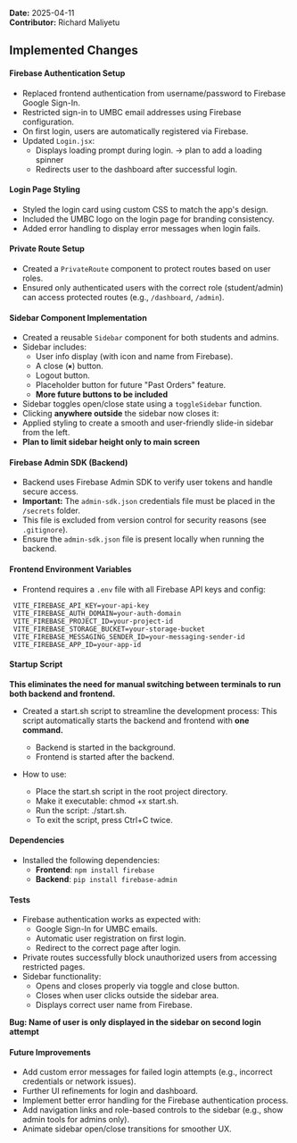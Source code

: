 **Date:** 2025-04-11  
**Contributor:** Richard Maliyetu  



## **Implemented Changes**

#### Firebase Authentication Setup
- Replaced frontend authentication from username/password to Firebase Google Sign-In.
- Restricted sign-in to UMBC email addresses using Firebase configuration.
- On first login, users are automatically registered via Firebase.
- Updated `Login.jsx`:
  - Displays loading prompt during login. -> plan to add a loading spinner 
  - Redirects user to the dashboard after successful login.

#### Login Page Styling
- Styled the login card using custom CSS to match the app's design.
- Included the UMBC logo on the login page for branding consistency.
- Added error handling to display error messages when login fails.
  
#### Private Route Setup
- Created a `PrivateRoute` component to protect routes based on user roles.
- Ensured only authenticated users with the correct role (student/admin) can access protected routes (e.g., `/dashboard`, `/admin`).

#### Sidebar Component Implementation
- Created a reusable `Sidebar` component for both students and admins.
- Sidebar includes:
  - User info display (with icon and name from Firebase).
  - A close (`✖`) button.
  - Logout button.
  - Placeholder button for future "Past Orders" feature.
  - **More future buttons to be included**
- Sidebar toggles open/close state using a `toggleSidebar` function.
- Clicking **anywhere outside** the sidebar now closes it:
- Applied styling to create a smooth and user-friendly slide-in sidebar from the left.
- **Plan to limit sidebar height only to main screen**

#### Firebase Admin SDK (Backend)
- Backend uses Firebase Admin SDK to verify user tokens and handle secure access.
- **Important:** The `admin-sdk.json` credentials file must be placed in the `/secrets` folder.
- This file is excluded from version control for security reasons (see `.gitignore`).
- Ensure the `admin-sdk.json` file is present locally when running the backend.

#### Frontend Environment Variables
- Frontend requires a `.env` file with all Firebase API keys and config:
```
 VITE_FIREBASE_API_KEY=your-api-key 
 VITE_FIREBASE_AUTH_DOMAIN=your-auth-domain 
 VITE_FIREBASE_PROJECT_ID=your-project-id 
 VITE_FIREBASE_STORAGE_BUCKET=your-storage-bucket 
 VITE_FIREBASE_MESSAGING_SENDER_ID=your-messaging-sender-id 
 VITE_FIREBASE_APP_ID=your-app-id
```

#### Startup Script
**This eliminates the need for manual switching between terminals to run both backend and frontend.**
- Created a start.sh script to streamline the development process: This script automatically starts the backend and frontend with **one command.**
    - Backend is started in the background.
    - Frontend is started after the backend.

- How to use:
    - Place the start.sh script in the root project directory.
    - Make it executable: chmod +x start.sh.
    - Run the script: ./start.sh.
    - To exit the script, press Ctrl+C twice.

#### Dependencies

- Installed the following dependencies:
    - **Frontend**: `npm install firebase`
    - **Backend**: `pip install firebase-admin`


#### **Tests**
- Firebase authentication works as expected with:
  - Google Sign-In for UMBC emails.
  - Automatic user registration on first login.
  - Redirect to the correct page after login.
- Private routes successfully block unauthorized users from accessing restricted pages.
- Sidebar functionality:
  - Opens and closes properly via toggle and close button.
  - Closes when user clicks outside the sidebar area.
  - Displays correct user name from Firebase.

**Bug: Name of user is only displayed in the sidebar on second login attempt**

#### **Future Improvements**
- Add custom error messages for failed login attempts (e.g., incorrect credentials or network issues).
- Further UI refinements for login and dashboard.
- Implement better error handling for the Firebase authentication process.
- Add navigation links and role-based controls to the sidebar (e.g., show admin tools for admins only).
- Animate sidebar open/close transitions for smoother UX.
